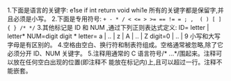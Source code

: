 1.下面是语言的关键字:
e1se if int return void whi1e
所有的关键字都是保留字,并且必须是小写。
2.下面是专用符号:
`+ - * / < <= > >= == != = ; ,  ( ) [ ] { } /* */`
3.其他标记是 ID 和 NUM ,通过下列正则表达式定义:
ID= letter | letter*
NUM=digit digit *
letter= a | .. | z | A | .. | Z
digit=0 | .. | 9
小写和大写字母是有区别的。
4.空格由空白、换行符和制表符组成。空格通常被忽略,除了它必须分开 ID、NUM 关键字。
5.注释用通常的 C 语言符号/* ...*/围起来。注释可以放在任何空白出现的位置(即注释不
能放在标记内)上,且可以超过一行。注释不能嵌套。